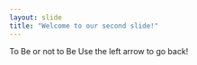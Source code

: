 ```yaml
---
layout: slide
title: "Welcome to our second slide!"
---
```

To Be or not to Be
Use the left arrow to go back!
